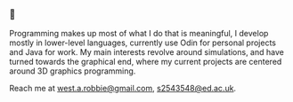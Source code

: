 ### 👋
Programming makes up most of what I do that is meaningful, I develop mostly in lower-level languages, currently use Odin for personal projects and Java for work.
My main interests revolve around simulations, and have turned towards the graphical end, where my current projects are centered around 3D graphics programming.

Reach me at west.a.robbie@gmail.com, s2543548@ed.ac.uk.
